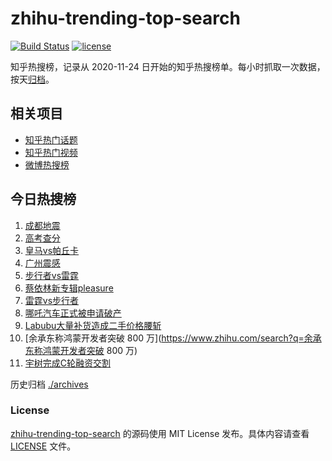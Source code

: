 # zhihu-trending-top-search

[![Build Status](https://github.com/justjavac/zhihu-trending-top-search/workflows/ci/badge.svg?branch=main)](https://github.com/justjavac/zhihu-trending-top-search/actions)
[![license](https://img.shields.io/github/license/justjavac/zhihu-trending-top-search)](https://github.com/justjavac/zhihu-trending-top-search/blob/main/LICENSE)

知乎热搜榜，记录从 2020-11-24
日开始的知乎热搜榜单。每小时抓取一次数据，按天[归档](./archives)。

## 相关项目

- [知乎热门话题](https://github.com/justjavac/zhihu-trending-hot-questions)
- [知乎热门视频](https://github.com/justjavac/zhihu-trending-hot-video)
- [微博热搜榜](https://github.com/justjavac/weibo-trending-hot-search)

## 今日热搜榜

<!-- BEGIN -->
<!-- 最后更新时间 Tue Jun 24 2025 10:40:59 GMT+0800 (China Standard Time) -->

1. [成都地震](https://www.zhihu.com/search?q=成都地震)
1. [高考查分](https://www.zhihu.com/search?q=高考查分)
1. [皇马vs帕丘卡](https://www.zhihu.com/search?q=皇马vs帕丘卡)
1. [广州震感](https://www.zhihu.com/search?q=广州震感)
1. [步行者vs雷霆](https://www.zhihu.com/search?q=步行者vs雷霆)
1. [蔡依林新专辑pleasure](https://www.zhihu.com/search?q=蔡依林新专辑pleasure)
1. [雷霆vs步行者](https://www.zhihu.com/search?q=雷霆vs步行者)
1. [哪吒汽车正式被申请破产](https://www.zhihu.com/search?q=哪吒汽车正式被申请破产)
1. [Labubu大量补货造成二手价格腰斩](https://www.zhihu.com/search?q=Labubu大量补货造成二手价格腰斩)
1. [余承东称鸿蒙开发者突破 800
   万](https://www.zhihu.com/search?q=余承东称鸿蒙开发者突破 800 万)
1. [宇树完成C轮融资交割](https://www.zhihu.com/search?q=宇树完成C轮融资交割)

<!-- END -->

历史归档 [./archives](./archives)

### License

[zhihu-trending-top-search](https://github.com/justjavac/zhihu-trending-top-search)
的源码使用 MIT License 发布。具体内容请查看 [LICENSE](./LICENSE) 文件。
